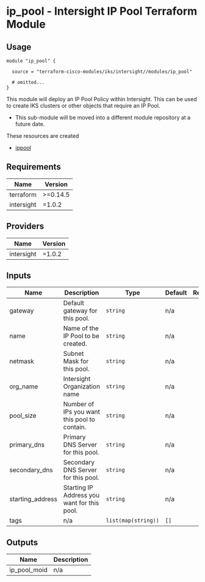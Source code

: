 # ip_pool - Intersight IP Pool Terraform Module

## Usage

```hcl
module "ip_pool" {

  source = "terraform-cisco-modules/iks/intersight//modules/ip_pool"

  # omitted...
}
```

This module will deploy an IP Pool Policy within Intersight.  This can be used to create IKS clusters or other objects that require an IP Pool.  

* This sub-module will be moved into a different module repository at a future date.


These resources are created

* [ippool](https://registry.terraform.io/providers/CiscoDevNet/intersight/latest/docs/resources/ippool_pool)

<!-- BEGINNING OF PRE-COMMIT-TERRAFORM DOCS HOOK -->
## Requirements

| Name | Version |
|------|---------|
| terraform | >=0.14.5 |
| intersight | =1.0.2 |

## Providers

| Name | Version |
|------|---------|
| intersight | =1.0.2 |

## Inputs

| Name | Description | Type | Default | Required |
|------|-------------|------|---------|:--------:|
| gateway | Default gateway for this pool. | `string` | n/a | yes |
| name | Name of the IP Pool to be created. | `string` | n/a | yes |
| netmask | Subnet Mask for this pool. | `string` | n/a | yes |
| org\_name | Intersight Organization name | `string` | n/a | yes |
| pool\_size | Number of IPs you want this pool to contain. | `string` | n/a | yes |
| primary\_dns | Primary DNS Server for this pool. | `string` | n/a | yes |
| secondary\_dns | Secondary DNS Server for this pool. | `string` | n/a | yes |
| starting\_address | Starting IP Address you want for this pool. | `string` | n/a | yes |
| tags | n/a | `list(map(string))` | `[]` | no |

## Outputs

| Name | Description |
|------|-------------|
| ip\_pool\_moid | n/a |

<!-- END OF PRE-COMMIT-TERRAFORM DOCS HOOK -->